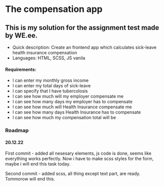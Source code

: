 
# The compensation app

## This is my solution for the assignment test made by WE.ee.

- Quick description: Create an frontend app which calculates sick-leave health insurance compensation 
- Languages: HTML, SCSS, JS vanila 

#### Requirements: 
- I can enter my monthly gross income 
- I can enter my total days of sick-leave
- I can specify that I have tubercolosis
- I can see how much will my employer compensate me
- I can see how many days my employer has to compensate
- I can see how much will Health Insurance compensate me
- I can see how many days Health Insurance has to compensate
- I can see how much my compensation total will be

### Roadmap

#### 20.12.22 
First commit - added all nesesary elements, js code is done, seems like everything works perfectly. Now i have to make scss styles for the form, maybe i will end this task today. 

Second commit - added scss, all thing except text part, are ready. Tommorow will end this.


